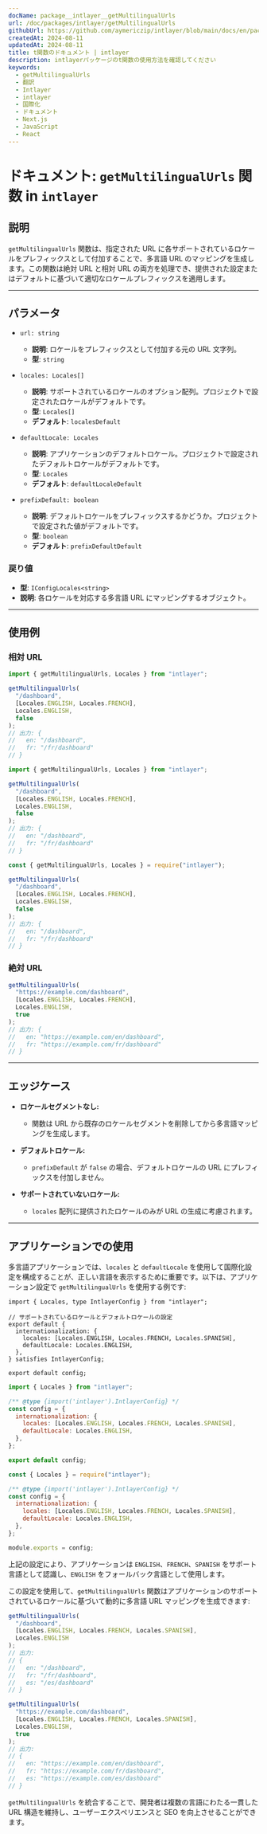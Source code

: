 ```yaml
---
docName: package__intlayer__getMultilingualUrls
url: /doc/packages/intlayer/getMultilingualUrls
githubUrl: https://github.com/aymericzip/intlayer/blob/main/docs/en/packages/intlayer/getMultilingualUrls.md
createdAt: 2024-08-11
updatedAt: 2024-08-11
title: t関数のドキュメント | intlayer
description: intlayerパッケージのt関数の使用方法を確認してください
keywords:
  - getMultilingualUrls
  - 翻訳
  - Intlayer
  - intlayer
  - 国際化
  - ドキュメント
  - Next.js
  - JavaScript
  - React
---
```


# ドキュメント: `getMultilingualUrls` 関数 in `intlayer`

## 説明

`getMultilingualUrls` 関数は、指定された URL に各サポートされているロケールをプレフィックスとして付加することで、多言語 URL のマッピングを生成します。この関数は絶対 URL と相対 URL の両方を処理でき、提供された設定またはデフォルトに基づいて適切なロケールプレフィックスを適用します。

---

## パラメータ

- `url: string`

  - **説明**: ロケールをプレフィックスとして付加する元の URL 文字列。
  - **型**: `string`

- `locales: Locales[]`

  - **説明**: サポートされているロケールのオプション配列。プロジェクトで設定されたロケールがデフォルトです。
  - **型**: `Locales[]`
  - **デフォルト**: `localesDefault`

- `defaultLocale: Locales`

  - **説明**: アプリケーションのデフォルトロケール。プロジェクトで設定されたデフォルトロケールがデフォルトです。
  - **型**: `Locales`
  - **デフォルト**: `defaultLocaleDefault`

- `prefixDefault: boolean`
  - **説明**: デフォルトロケールをプレフィックスするかどうか。プロジェクトで設定された値がデフォルトです。
  - **型**: `boolean`
  - **デフォルト**: `prefixDefaultDefault`

### 戻り値

- **型**: `IConfigLocales<string>`
- **説明**: 各ロケールを対応する多言語 URL にマッピングするオブジェクト。

---

## 使用例

### 相対 URL

```typescript codeFormat="typescript"
import { getMultilingualUrls, Locales } from "intlayer";

getMultilingualUrls(
  "/dashboard",
  [Locales.ENGLISH, Locales.FRENCH],
  Locales.ENGLISH,
  false
);
// 出力: {
//   en: "/dashboard",
//   fr: "/fr/dashboard"
// }
```

```javascript codeFormat="esm"
import { getMultilingualUrls, Locales } from "intlayer";

getMultilingualUrls(
  "/dashboard",
  [Locales.ENGLISH, Locales.FRENCH],
  Locales.ENGLISH,
  false
);
// 出力: {
//   en: "/dashboard",
//   fr: "/fr/dashboard"
// }
```

```javascript codeFormat="commonjs"
const { getMultilingualUrls, Locales } = require("intlayer");

getMultilingualUrls(
  "/dashboard",
  [Locales.ENGLISH, Locales.FRENCH],
  Locales.ENGLISH,
  false
);
// 出力: {
//   en: "/dashboard",
//   fr: "/fr/dashboard"
// }
```

### 絶対 URL

```typescript
getMultilingualUrls(
  "https://example.com/dashboard",
  [Locales.ENGLISH, Locales.FRENCH],
  Locales.ENGLISH,
  true
);
// 出力: {
//   en: "https://example.com/en/dashboard",
//   fr: "https://example.com/fr/dashboard"
// }
```

---

## エッジケース

- **ロケールセグメントなし:**

  - 関数は URL から既存のロケールセグメントを削除してから多言語マッピングを生成します。

- **デフォルトロケール:**

  - `prefixDefault` が `false` の場合、デフォルトロケールの URL にプレフィックスを付加しません。

- **サポートされていないロケール:**
  - `locales` 配列に提供されたロケールのみが URL の生成に考慮されます。

---

## アプリケーションでの使用

多言語アプリケーションでは、`locales` と `defaultLocale` を使用して国際化設定を構成することが、正しい言語を表示するために重要です。以下は、アプリケーション設定で `getMultilingualUrls` を使用する例です:

```tsx codeFormat="typescript"
import { Locales, type IntlayerConfig } from "intlayer";

// サポートされているロケールとデフォルトロケールの設定
export default {
  internationalization: {
    locales: [Locales.ENGLISH, Locales.FRENCH, Locales.SPANISH],
    defaultLocale: Locales.ENGLISH,
  },
} satisfies IntlayerConfig;

export default config;
```

```javascript codeFormat="esm"
import { Locales } from "intlayer";

/** @type {import('intlayer').IntlayerConfig} */
const config = {
  internationalization: {
    locales: [Locales.ENGLISH, Locales.FRENCH, Locales.SPANISH],
    defaultLocale: Locales.ENGLISH,
  },
};

export default config;
```

```javascript codeFormat="commonjs"
const { Locales } = require("intlayer");

/** @type {import('intlayer').IntlayerConfig} */
const config = {
  internationalization: {
    locales: [Locales.ENGLISH, Locales.FRENCH, Locales.SPANISH],
    defaultLocale: Locales.ENGLISH,
  },
};

module.exports = config;
```

上記の設定により、アプリケーションは `ENGLISH`、`FRENCH`、`SPANISH` をサポート言語として認識し、`ENGLISH` をフォールバック言語として使用します。

この設定を使用して、`getMultilingualUrls` 関数はアプリケーションのサポートされているロケールに基づいて動的に多言語 URL マッピングを生成できます:

```typescript
getMultilingualUrls(
  "/dashboard",
  [Locales.ENGLISH, Locales.FRENCH, Locales.SPANISH],
  Locales.ENGLISH
);
// 出力:
// {
//   en: "/dashboard",
//   fr: "/fr/dashboard",
//   es: "/es/dashboard"
// }

getMultilingualUrls(
  "https://example.com/dashboard",
  [Locales.ENGLISH, Locales.FRENCH, Locales.SPANISH],
  Locales.ENGLISH,
  true
);
// 出力:
// {
//   en: "https://example.com/en/dashboard",
//   fr: "https://example.com/fr/dashboard",
//   es: "https://example.com/es/dashboard"
// }
```

`getMultilingualUrls` を統合することで、開発者は複数の言語にわたる一貫した URL 構造を維持し、ユーザーエクスペリエンスと SEO を向上させることができます。

